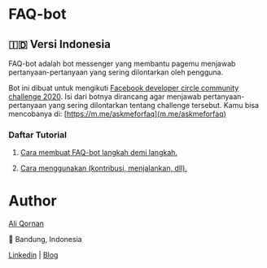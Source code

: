 # FAQ-bot

## 🇮🇩 Versi Indonesia

FAQ-bot adalah bot messenger yang membantu pagemu menjawab pertanyaan-pertanyaan yang sering dilontarkan oleh pengguna.

Bot ini dibuat untuk mengikuti [Facebook developer circle community challenge 2020](https://developercircles2020.devpost.com/). Isi dari botnya dirancang agar menjawab pertanyaan-pertanyaan yang sering dilontarkan tentang challenge tersebut.
Kamu bisa mencobanya di: [https://m.me/askmeforfaq](m.me/askmeforfaq)

### Daftar Tutorial

1. [Cara membuat FAQ-bot langkah demi langkah.](docs/id/cara-membuat-faq-bot.md)

2. [Cara menggunakan (kontribusi, menjalankan, dll).](docs/id/cara-menggunakan.md)

# Author

[Ali Qornan](github.com/qornanali)

📌 Bandung, Indonesia

[Linkedin](linkedin.com/in/aliqornan) | [Blog](medium.com/@aliqornan97)
